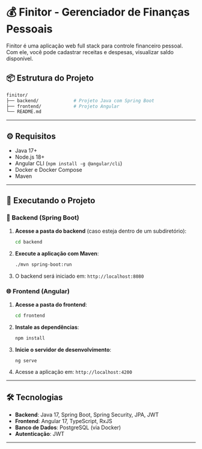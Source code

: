 # 💰 Finitor - Gerenciador de Finanças Pessoais

Finitor é uma aplicação web full stack para controle financeiro pessoal. Com ele, você pode cadastrar receitas e despesas, visualizar saldo disponível.

## 📦 Estrutura do Projeto

```bash
finitor/
├── backend/             # Projeto Java com Spring Boot
├── frontend/            # Projeto Angular
└── README.md
````

---

## ⚙️ Requisitos

* Java 17+
* Node.js 18+
* Angular CLI (`npm install -g @angular/cli`)
* Docker e Docker Compose
* Maven

---

## 🚀 Executando o Projeto

### 🔁 Backend (Spring Boot)

1. **Acesse a pasta do backend** (caso esteja dentro de um subdiretório):

   ```bash
   cd backend
   ```

2. **Execute a aplicação com Maven**:

   ```bash
   ./mvn spring-boot:run
   ```

3. O backend será iniciado em: `http://localhost:8080`


### 🌐 Frontend (Angular)

1. **Acesse a pasta do frontend**:

   ```bash
   cd frontend
   ```

2. **Instale as dependências**:

   ```bash
   npm install
   ```

3. **Inicie o servidor de desenvolvimento**:

   ```bash
   ng serve
   ```

4. Acesse a aplicação em: `http://localhost:4200`

---


## 🛠 Tecnologias

* **Backend**: Java 17, Spring Boot, Spring Security, JPA, JWT
* **Frontend**: Angular 17, TypeScript, RxJS
* **Banco de Dados**: PostgreSQL (via Docker)
* **Autenticação**: JWT

---



